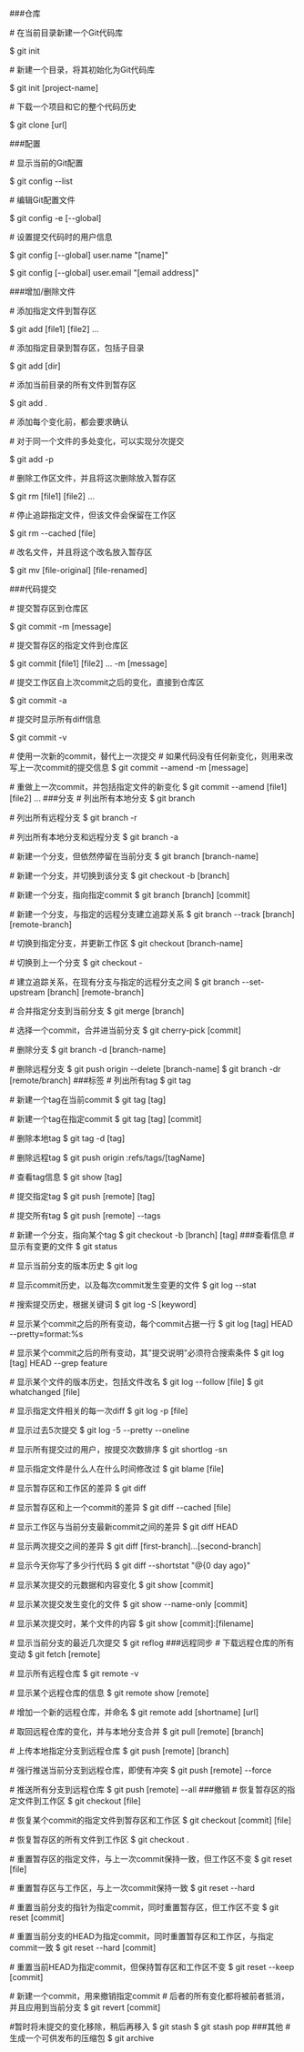 ###仓库

\# 在当前目录新建一个Git代码库

\$ git init

\# 新建一个目录，将其初始化为Git代码库

\$ git init [project-name]

\# 下载一个项目和它的整个代码历史

\$ git clone [url]

###配置

\# 显示当前的Git配置

\$ git config --list

\# 编辑Git配置文件

\$ git config -e [--global]

\# 设置提交代码时的用户信息

\$ git config [--global] user.name "[name]"

\$ git config [--global] user.email "[email address]"

###增加/删除文件

\# 添加指定文件到暂存区

\$ git add [file1] [file2] ...

\# 添加指定目录到暂存区，包括子目录

\$ git add [dir]

\# 添加当前目录的所有文件到暂存区

\$ git add .

\# 添加每个变化前，都会要求确认

\# 对于同一个文件的多处变化，可以实现分次提交

\$ git add -p

\# 删除工作区文件，并且将这次删除放入暂存区

\$ git rm [file1] [file2] ...

\# 停止追踪指定文件，但该文件会保留在工作区

\$ git rm --cached [file]

\# 改名文件，并且将这个改名放入暂存区

\$ git mv [file-original] [file-renamed]

###代码提交

\# 提交暂存区到仓库区

\$ git commit -m [message]

\# 提交暂存区的指定文件到仓库区

\$ git commit [file1] [file2] ... -m [message]

\# 提交工作区自上次commit之后的变化，直接到仓库区

\$ git commit -a

\# 提交时显示所有diff信息

\$ git commit -v

\# 使用一次新的commit，替代上一次提交
\# 如果代码没有任何新变化，则用来改写上一次commit的提交信息
\$ git commit --amend -m [message]

\# 重做上一次commit，并包括指定文件的新变化
\$ git commit --amend [file1] [file2] ...
###分支
\# 列出所有本地分支
\$ git branch

\# 列出所有远程分支
\$ git branch -r

\# 列出所有本地分支和远程分支
\$ git branch -a

\# 新建一个分支，但依然停留在当前分支
\$ git branch [branch-name]

\# 新建一个分支，并切换到该分支
\$ git checkout -b [branch]

\# 新建一个分支，指向指定commit
\$ git branch [branch] [commit]

\# 新建一个分支，与指定的远程分支建立追踪关系
\$ git branch --track [branch] [remote-branch]

\# 切换到指定分支，并更新工作区
\$ git checkout [branch-name]

\# 切换到上一个分支
\$ git checkout -

\# 建立追踪关系，在现有分支与指定的远程分支之间
\$ git branch --set-upstream [branch] [remote-branch]

\# 合并指定分支到当前分支
\$ git merge [branch]

\# 选择一个commit，合并进当前分支
\$ git cherry-pick [commit]

\# 删除分支
\$ git branch -d [branch-name]

\# 删除远程分支
\$ git push origin --delete [branch-name]
\$ git branch -dr [remote/branch]
###标签
\# 列出所有tag
\$ git tag

\# 新建一个tag在当前commit
\$ git tag [tag]

\# 新建一个tag在指定commit
\$ git tag [tag] [commit]

\# 删除本地tag
\$ git tag -d [tag]

\# 删除远程tag
\$ git push origin :refs/tags/[tagName]

\# 查看tag信息
\$ git show [tag]

\# 提交指定tag
\$ git push [remote] [tag]

\# 提交所有tag
\$ git push [remote] --tags

\# 新建一个分支，指向某个tag
\$ git checkout -b [branch] [tag]
###查看信息
\# 显示有变更的文件
\$ git status

\# 显示当前分支的版本历史
\$ git log

\# 显示commit历史，以及每次commit发生变更的文件
\$ git log --stat

\# 搜索提交历史，根据关键词
\$ git log -S [keyword]

\# 显示某个commit之后的所有变动，每个commit占据一行
\$ git log [tag] HEAD --pretty=format:%s

\# 显示某个commit之后的所有变动，其"提交说明"必须符合搜索条件
\$ git log [tag] HEAD --grep feature

\# 显示某个文件的版本历史，包括文件改名
\$ git log --follow [file]
\$ git whatchanged [file]

\# 显示指定文件相关的每一次diff
\$ git log -p [file]

\# 显示过去5次提交
\$ git log -5 --pretty --oneline

\# 显示所有提交过的用户，按提交次数排序
\$ git shortlog -sn

\# 显示指定文件是什么人在什么时间修改过
\$ git blame [file]

\# 显示暂存区和工作区的差异
\$ git diff

\# 显示暂存区和上一个commit的差异
\$ git diff --cached [file]

\# 显示工作区与当前分支最新commit之间的差异
\$ git diff HEAD

\# 显示两次提交之间的差异
\$ git diff [first-branch]...[second-branch]

\# 显示今天你写了多少行代码
\$ git diff --shortstat "@{0 day ago}"

\# 显示某次提交的元数据和内容变化
\$ git show [commit]

\# 显示某次提交发生变化的文件
\$ git show --name-only [commit]

\# 显示某次提交时，某个文件的内容
\$ git show [commit]:[filename]

\# 显示当前分支的最近几次提交
\$ git reflog
###远程同步
\# 下载远程仓库的所有变动
\$ git fetch [remote]

\# 显示所有远程仓库
\$ git remote -v

\# 显示某个远程仓库的信息
\$ git remote show [remote]

\# 增加一个新的远程仓库，并命名
\$ git remote add [shortname] [url]

\# 取回远程仓库的变化，并与本地分支合并
\$ git pull [remote] [branch]

\# 上传本地指定分支到远程仓库
\$ git push [remote] [branch]

\# 强行推送当前分支到远程仓库，即使有冲突
\$ git push [remote] --force

\# 推送所有分支到远程仓库
\$ git push [remote] --all
###撤销
\# 恢复暂存区的指定文件到工作区
\$ git checkout [file]

\# 恢复某个commit的指定文件到暂存区和工作区
\$ git checkout [commit] [file]

\# 恢复暂存区的所有文件到工作区
\$ git checkout .

\# 重置暂存区的指定文件，与上一次commit保持一致，但工作区不变
\$ git reset [file]

\# 重置暂存区与工作区，与上一次commit保持一致
\$ git reset --hard

\# 重置当前分支的指针为指定commit，同时重置暂存区，但工作区不变
\$ git reset [commit]

\# 重置当前分支的HEAD为指定commit，同时重置暂存区和工作区，与指定commit一致
\$ git reset --hard [commit]

\# 重置当前HEAD为指定commit，但保持暂存区和工作区不变
\$ git reset --keep [commit]

\# 新建一个commit，用来撤销指定commit
\# 后者的所有变化都将被前者抵消，并且应用到当前分支
\$ git revert [commit]

\#暂时将未提交的变化移除，稍后再移入
\$ git stash
\$ git stash pop
###其他
\# 生成一个可供发布的压缩包
\$ git archive